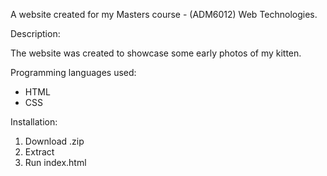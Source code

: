 A website created for my Masters course - (ADM6012) Web Technologies.

Description:

The website was created to showcase some early photos of my kitten.

Programming languages used:

- HTML
- CSS

Installation:

1. Download .zip
2. Extract 
3. Run index.html

